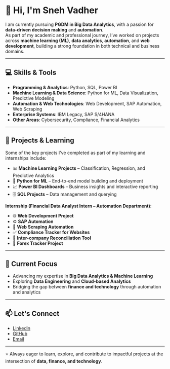 # 👋 Hi, I'm Sneh Vadher

I am currently pursuing **PGDM in Big Data Analytics**, with a passion for **data-driven decision making** and **automation**.  
As part of my academic and professional journey, I’ve worked on projects across **machine learning (ML)**, **data analytics**, **automation**, and **web development**, building a strong foundation in both technical and business domains.

---

## 💻 Skills & Tools
- **Programming & Analytics**: Python, SQL, Power BI  
- **Machine Learning & Data Science**: Python for ML, Data Visualization, Predictive Modeling  
- **Automation & Web Technologies**: Web Development, SAP Automation, Web Scraping  
- **Enterprise Systems**: IBM Legacy, SAP S/4HANA  
- **Other Areas**: Cybersecurity, Compliance, Financial Analytics  

---

## 🚀 Projects & Learning
Some of the key projects I’ve completed as part of my learning and internships include:  
- 📊 **Machine Learning Projects** – Classification, Regression, and Predictive Analytics  
- 🐍 **Python for ML** – End-to-end model building and deployment  
- 📈 **Power BI Dashboards** – Business insights and interactive reporting  
- 🗄️ **SQL Projects** – Data management and querying  

**Internship (Financial Data Analyst Intern – Automation Department):**
- 🌐 **Web Development Project**  
- ⚙️ **SAP Automation**  
- 🔎 **Web Scraping Automation**  
- ✅ **Compliance Tracker for Websites**  
- 🔄 **Inter-company Reconciliation Tool**  
- 💱 **Forex Tracker Project**

---

## 📌 Current Focus
- Advancing my expertise in **Big Data Analytics & Machine Learning**  
- Exploring **Data Engineering** and **Cloud-based Analytics**  
- Bridging the gap between **finance and technology** through automation and analytics  

---

## 📫 Let's Connect
- [Linkedin](https://www.linkedin.com/in/snehvadher)
- [GitHub](https://github.com/SNEHVADHER)
- [Email](snehavdher13@gmail.com)

---

⭐ Always eager to learn, explore, and contribute to impactful projects at the intersection of **data, finance, and technology**.
